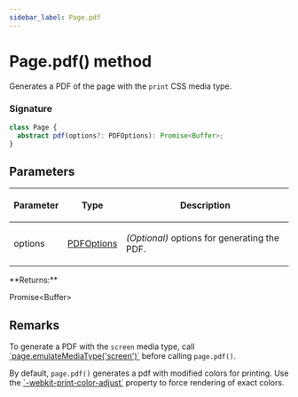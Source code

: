 ```yaml
---
sidebar_label: Page.pdf
---
```


# Page.pdf() method

Generates a PDF of the page with the `print` CSS media type.

### Signature

```typescript
class Page {
  abstract pdf(options?: PDFOptions): Promise<Buffer>;
}
```

## Parameters

<table><thead><tr><th>

Parameter

</th><th>

Type

</th><th>

Description

</th></tr></thead>
<tbody><tr><td>

options

</td><td>

[PDFOptions](./puppeteer.pdfoptions.md)

</td><td>

_(Optional)_ options for generating the PDF.

</td></tr>
</tbody></table>
**Returns:**

Promise&lt;Buffer&gt;

## Remarks

To generate a PDF with the `screen` media type, call [\`page.emulateMediaType('screen')\`](./puppeteer.page.emulatemediatype.md) before calling `page.pdf()`.

By default, `page.pdf()` generates a pdf with modified colors for printing. Use the [\`-webkit-print-color-adjust\`](https://developer.mozilla.org/en-US/docs/Web/CSS/-webkit-print-color-adjust) property to force rendering of exact colors.
